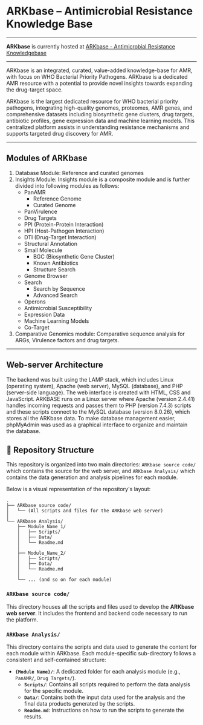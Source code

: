 # ARKbase – Antimicrobial Resistance Knowledge Base

---

**ARKbase** is currently hosted at [ARKbase - Antimicrobial Resistance Knowledgebase](https://datascience.imtech.res.in/anshu/arkbase/)

---

ARKbase is an integrated, curated, value-added knowledge-base for AMR, with focus on WHO Bacterial Priority Pathogens. ARKbase is a dedicated AMR resource with a potential to provide novel insights towards expanding the drug-target space.

ARKbase is the largest dedicated resource for WHO bacterial priority pathogens, integrating high-quality genomes, proteomes, AMR genes, and comprehensive datasets including biosynthetic gene clusters, drug targets, antibiotic profiles, gene expression data and machine learning models. This centralized platform assists in understanding resistance mechanisms and supports targeted drug discovery for AMR.

---

## Modules of ARKbase

1. Database Module: Reference and curated genomes 
2. Insights Module: Insights module is a composite module and is further divided into following modules as follows: 
	* PanAMR
		* Reference Genome
		* Curated Genome
	* PanVirulence
	* Drug Targets
	* PPI (Protein-Protein Interaction)
	* HPI (Host-Pathogen Interaction)
	* DTI (Drug-Target Interaction)
	* Structural Annotation
	* Small Molecule
		* BGC (Biosynthetic Gene Cluster)
		* Known Antibiotics
		* Structure Search
	* Genome Browser
	* Search
		* Search by Sequence
		* Advanced Search
	* Operons
	* Antimicrobial Susceptibility
	* Expression Data
	* Machine Learning Models
	* Co-Target
3. Comparative Genomics module: Comparative sequence analysis for ARGs, Virulence factors and drug targets.

---
## Web-server Architecture

The backend was built using the LAMP stack, which includes Linux (operating system), Apache (web server), MySQL (database), and PHP (server-side language). The web interface is created with HTML, CSS and JavaScript. ARKBASE runs on a Linux server where Apache (version 2.4.41) handles incoming requests and passes them to PHP (version 7.4.3) scripts and these scripts connect to the MySQL database (version 8.0.26), which stores all the ARKbase data. To make database management easier, phpMyAdmin was used as a graphical interface to organize and maintain the database.
##  Repository Structure

This repository is organized into two main directories: `ARKbase source code/` which contains the source for the web server, and `ARKbase Analysis/` which contains the data generation and analysis pipelines for each module.

Below is a visual representation of the repository's layout:

```
.
├── ARKbase source code/
│   └── (All scripts and files for the ARKbase web server)
│
└── ARKbase Analysis/
    ├── Module_Name_1/
    │   ├── Scripts/
    │   ├── Data/
    │   └── Readme.md
    │
    ├── Module_Name_2/
    │   ├── Scripts/
    │   ├── Data/
    │   └── Readme.md
    │
    └── ... (and so on for each module)
```

### `ARKbase source code/`

This directory houses all the scripts and files used to develop the **ARKbase web server**. It includes the frontend and backend code necessary to run the platform.

### `ARKbase Analysis/`

This directory contains the scripts and data used to generate the content for each module within ARKbase. Each module-specific sub-directory follows a consistent and self-contained structure:

*   **`{Module Name}/`**: A dedicated folder for each analysis module (e.g., `PanAMR/`, `Drug Targets/`).
    *   **`Scripts/`**: Contains all scripts required to perform the data analysis for the specific module.
    *   **`Data/`**: Contains both the input data used for the analysis and the final data products generated by the scripts.
    *   **`Readme.md`**: Instructions on how to run the scripts to generate the results.
